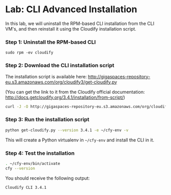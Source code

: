 # Lab: CLI Advanced Installation

In this lab, we will uninstall the RPM-based CLI installation from the CLI VM's, and then reinstall it using the
Cloudify installation script.

### Step 1: Uninstall the RPM-based CLI

```
sudo rpm -ev cloudify
```

### Step 2: Download the CLI installation script

The installation script is available here: http://gigaspaces-repository-eu.s3.amazonaws.com/org/cloudify3/get-cloudify.py

(You can get the link to it from the Cloudify official documentation: http://docs.getcloudify.org/3.4.1/installation/from-script/)

```bash
curl -J -O http://gigaspaces-repository-eu.s3.amazonaws.com/org/cloudify3/get-cloudify.py
```

### Step 3: Run the installation script

```bash
python get-cloudify.py --version 3.4.1 -e ~/cfy-env -v
```

This will create a Python virtualenv in `~/cfy-env` and install the CLI in it.

### Step 4: Test the installation

```bash
. ~/cfy-env/bin/activate
cfy --version
```

You should receive the following output:

```bash
Cloudify CLI 3.4.1
```